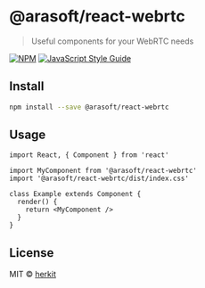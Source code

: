# @arasoft/react-webrtc

> Useful components for your WebRTC needs

[![NPM](https://img.shields.io/npm/v/@arasoft/react-webrtc.svg)](https://www.npmjs.com/package/@arasoft/react-webrtc) [![JavaScript Style Guide](https://img.shields.io/badge/code_style-standard-brightgreen.svg)](https://standardjs.com)

## Install

```bash
npm install --save @arasoft/react-webrtc
```

## Usage

```tsx
import React, { Component } from 'react'

import MyComponent from '@arasoft/react-webrtc'
import '@arasoft/react-webrtc/dist/index.css'

class Example extends Component {
  render() {
    return <MyComponent />
  }
}
```

## License

MIT © [herkit](https://github.com/herkit)

